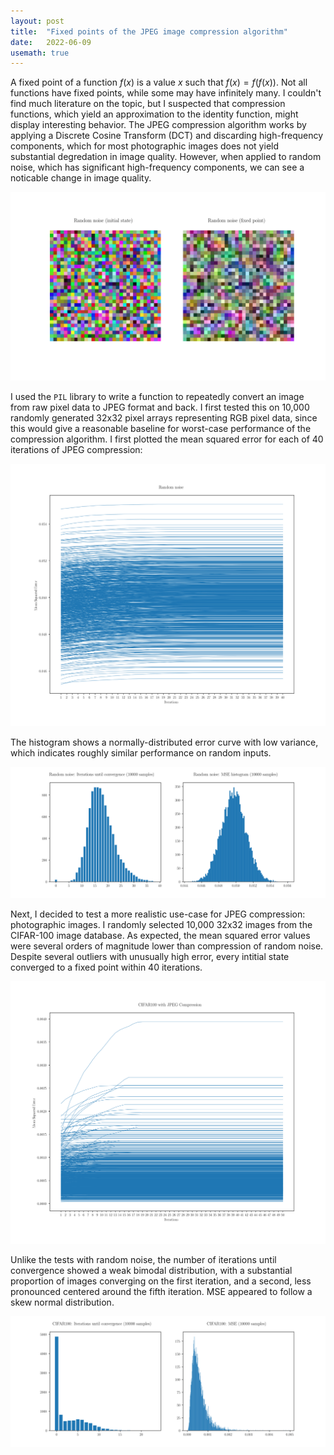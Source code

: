 ```yaml
---
layout: post
title:  "Fixed points of the JPEG image compression algorithm"
date:   2022-06-09
usemath: true
---
```


A fixed point of a function $f(x)$ is a value $x$ such that $f(x) = f(f(x))$. Not all functions have fixed points, while some may have infinitely many. I couldn't find much literature on the topic, but I suspected that compression functions, which yield an approximation to the identity function, might display interesting behavior. The JPEG compression algorithm works by applying a Discrete Cosine Transform (DCT) and discarding high-frequency components, which for most photographic images does not yield substantial degredation in image quality. However, when applied to random noise, which has significant high-frequency components, we can see a noticable change in image quality.

![MSE, random noise](/assets/images/noiseJPEG.svg)

I used the `PIL` library to write a function to repeatedly convert an image from raw pixel data to JPEG format and back. I first tested this on 10,000 randomly generated 32x32 pixel arrays representing RGB pixel data, since this would give a reasonable baseline for worst-case performance of the compression algorithm. I first plotted the mean squared error for each of 40 iterations of JPEG compression:

![MSE, random noise](/assets/images/noiseError.svg)

The histogram shows a normally-distributed error curve with low variance, which indicates roughly similar performance on random inputs. 

![Histogram, Noise](/assets/images/noiseHist.svg)

Next, I decided to test a more realistic use-case for JPEG compression: photographic images. I randomly selected 10,000 32x32 images from the CIFAR-100 image database. As expected, the mean squared error values were several orders of magnitude lower than compression of random noise. Despite several outliers with unusually high error, every intitial state converged to a fixed point within 40 iterations.

![MSE, CIFAR100](/assets/images/CIFARError.svg)

Unlike the tests with random noise, the number of iterations until convergence showed a weak bimodal distribution, with a substantial proportion of images converging on the first iteration, and a second, less pronounced centered around the fifth iteration. MSE appeared to follow a skew normal distribution. 

![Histogram, CIFAR100](/assets/images/CIFARhist.svg)


